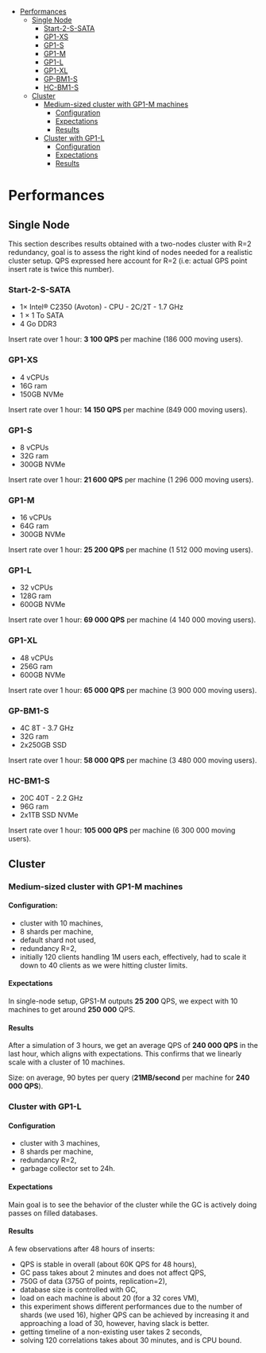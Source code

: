 - [Performances](#performances)
  * [Single Node](#single-node)
    + [Start-2-S-SATA](#start-2-s-sata)
    + [GP1-XS](#gp1-xs)
    + [GP1-S](#gp1-s)
    + [GP1-M](#gp1-m)
    + [GP1-L](#gp1-l)
    + [GP1-XL](#gp1-xl)
    + [GP-BM1-S](#gp-bm1-s)
    + [HC-BM1-S](#hc-bm1-s)
  * [Cluster](#cluster)
    + [Medium-sized cluster with GP1-M machines](#medium-sized-cluster-with-gp1-m-machines)
      - [Configuration](#configuration)
      - [Expectations](#expectations)
      - [Results](#results)
    + [Cluster with GP1-L](#cluster-with-gp1-l)
      - [Configuration](#configuration-1)
      - [Expectations](#expectations-1)
      - [Results](#results-1)


# Performances

## Single Node

This section describes results obtained with a two-nodes cluster with
R=2 redundancy, goal is to assess the right kind of nodes needed for a
realistic cluster setup. QPS expressed here account for R=2 (i.e:
actual GPS point insert rate is twice this number).

### Start-2-S-SATA

- 1× Intel® C2350 (Avoton) - CPU - 2C/2T - 1.7 GHz
- 1 × 1 To SATA
- 4 Go DDR3

Insert rate over 1 hour: **3 100 QPS** per machine (186 000 moving users).

### GP1-XS

- 4 vCPUs
- 16G ram
- 150GB NVMe

Insert rate over 1 hour: **14 150 QPS** per machine (849 000 moving users).

### GP1-S

- 8 vCPUs
- 32G ram
- 300GB NVMe

Insert rate over 1 hour: **21 600 QPS** per machine (1 296 000 moving users).

### GP1-M

- 16 vCPUs
- 64G ram
- 300GB NVMe

Insert rate over 1 hour: **25 200 QPS** per machine (1 512 000 moving users).

### GP1-L

- 32 vCPUs
- 128G ram
- 600GB NVMe

Insert rate over 1 hour: **69 000 QPS** per machine (4 140 000 moving users).

### GP1-XL

- 48 vCPUs
- 256G ram
- 600GB NVMe

Insert rate over 1 hour: **65 000 QPS** per machine (3 900 000 moving users).

### GP-BM1-S

- 4C 8T - 3.7 GHz
- 32G ram
- 2x250GB SSD

Insert rate over 1 hour: **58 000 QPS** per machine (3 480 000 moving users).

### HC-BM1-S

- 20C 40T - 2.2 GHz
- 96G ram
- 2x1TB SSD NVMe

Insert rate over 1 hour: **105 000 QPS** per machine (6 300 000 moving users).

## Cluster

### Medium-sized cluster with GP1-M machines

#### Configuration:

- cluster with 10 machines,
- 8 shards per machine,
- default shard not used,
- redundancy R=2,
- initially 120 clients handling 1M users each, effectively, had to scale it down to 40 clients as we were hitting cluster limits.

#### Expectations

In single-node setup, GPS1-M outputs **25 200** QPS, we expect
with 10 machines to get around **250 000** QPS.

#### Results

After a simulation of 3 hours, we get an average QPS of **240 000
QPS** in the last hour, which aligns with expectations. This confirms
that we linearly scale with a cluster of 10 machines.

Size: on average, 90 bytes per query (**21MB/second** per machine for **240 000 QPS**).

### Cluster with GP1-L

#### Configuration

- cluster with 3 machines,
- 8 shards per machine,
- redundancy R=2,
- garbage collector set to 24h.

#### Expectations

Main goal is to see the behavior of the cluster while the GC is
actively doing passes on filled databases.


#### Results

A few observations after 48
hours of inserts:

- QPS is stable in overall (about 60K QPS for 48 hours),
- GC pass takes about 2 minutes and does not affect QPS,
- 750G of data (375G of points, replication=2),
- database size is controlled with GC,
- load on each machine is about 20 (for a 32 cores VM),
- this experiment shows different performances due to the number of
  shards (we used 16), higher QPS can be achieved by increasing it and
  approaching a load of 30, however, having slack is better.
- getting timeline of a non-existing user takes 2 seconds,
- solving 120 correlations takes about 30 minutes, and is CPU bound.
